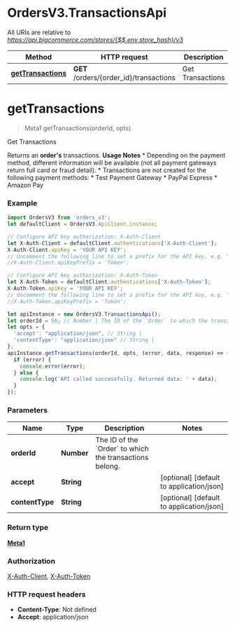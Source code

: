 # OrdersV3.TransactionsApi

All URIs are relative to *https://api.bigcommerce.com/stores/{$$.env.store_hash}/v3*

Method | HTTP request | Description
------------- | ------------- | -------------
[**getTransactions**](TransactionsApi.md#getTransactions) | **GET** /orders/{order_id}/transactions | Get Transactions

<a name="getTransactions"></a>
# **getTransactions**
> Meta1 getTransactions(orderId, opts)

Get Transactions

Returns an **order&#x27;s** transactions.   **Usage Notes** * Depending on the payment method, different information will be available (not all payment gateways return full card or fraud detail). * Transactions are not created for the following payment methods:  * Test Payment Gateway  * PayPal Express  * Amazon Pay

### Example
```javascript
import OrdersV3 from 'orders_v3';
let defaultClient = OrdersV3.ApiClient.instance;

// Configure API key authorization: X-Auth-Client
let X-Auth-Client = defaultClient.authentications['X-Auth-Client'];
X-Auth-Client.apiKey = 'YOUR API KEY';
// Uncomment the following line to set a prefix for the API key, e.g. "Token" (defaults to null)
//X-Auth-Client.apiKeyPrefix = 'Token';

// Configure API key authorization: X-Auth-Token
let X-Auth-Token = defaultClient.authentications['X-Auth-Token'];
X-Auth-Token.apiKey = 'YOUR API KEY';
// Uncomment the following line to set a prefix for the API key, e.g. "Token" (defaults to null)
//X-Auth-Token.apiKeyPrefix = 'Token';

let apiInstance = new OrdersV3.TransactionsApi();
let orderId = 56; // Number | The ID of the `Order` to which the transactions belong. 
let opts = { 
  'accept': "application/json", // String | 
  'contentType': "application/json" // String | 
};
apiInstance.getTransactions(orderId, opts, (error, data, response) => {
  if (error) {
    console.error(error);
  } else {
    console.log('API called successfully. Returned data: ' + data);
  }
});
```

### Parameters

Name | Type | Description  | Notes
------------- | ------------- | ------------- | -------------
 **orderId** | **Number**| The ID of the &#x60;Order&#x60; to which the transactions belong.  | 
 **accept** | **String**|  | [optional] [default to application/json]
 **contentType** | **String**|  | [optional] [default to application/json]

### Return type

[**Meta1**](Meta1.md)

### Authorization

[X-Auth-Client](../README.md#X-Auth-Client), [X-Auth-Token](../README.md#X-Auth-Token)

### HTTP request headers

 - **Content-Type**: Not defined
 - **Accept**: application/json


